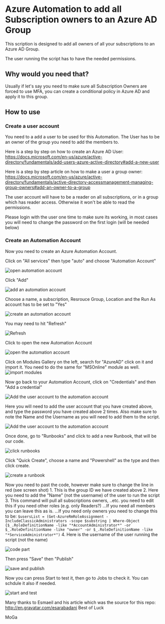 # Azure Automation to add all Subscription owners to an Azure AD Group

This scription is designed to add all owners of all your subscriptions to an Azure AD Group.

The user running the script has to have the needed permissions.

## Why would you need that?
Usually if let's say you need to make sure all Subscription Owners are forced to use MFA, you can create a conditional policy in Azure AD and apply it to this group.

## How to use

### Create a user account
You need to a add a user to be used for this Automation. The User has to be an owner of the group you need to add the members to.

Here is a step by step on how to create an Azure AD User: 
    https://docs.microsoft.com/en-us/azure/active-directory/fundamentals/add-users-azure-active-directory#add-a-new-user

Here is a step by step article on how to make a user a group owner:
    https://docs.microsoft.com/en-us/azure/active-directory/fundamentals/active-directory-accessmanagement-managing-group-owners#add-an-owner-to-a-group

The user account will have to be a reader on all subscriptions, or in a group which has reader access. Otherwise it won't be able to read the permissions.

Please login with the user one time to make sure its working, in most cases you will need to change the password on the first login (will be needed below)

### Create an Automation Account

Now you need to create an Azure Automation Account.

Click on "All services" then type "auto" and choose "Automation Account"

![open automation account](images/01.JPG)

Click "Add"

![add an automation account](images/02.JPG)

Choose a name, a subscription, Resrouce Group, Location and the Run As account has to be set to "Yes"

![create an automation account](images/03.JPG)

You may need to hit "Refresh"

![Refresh](images/04.JPG)

Click to open the new Automation Account

![open the automation account](images/05.JPG)

Click on Modules Gallery on the left, search for "AzureAD" click on it and import it. You need to do the same for "MSOnline" module as well.
![import modules](images/06.JPG)

Now go back to your Automation Account, click on "Credentials" and then "Add a credential"

![Add the user account to the automation account](images/07.JPG)

Here you will need to add the user account that you have created above, and type the password you have created above 2 times. Also make sure to note the Name and the Username as you will need to add them to the script.

![Add the user account to the automation account](images/08.JPG)


Once done, go to "Runbooks" and click to add a new Runbook, that will be our code.

![click runbooks](images/09.JPG)


Click "Quick Create", choose a name and "Powershell" as the type and then click create.

![create a runbook](images/10.JPG)

Now you need to past the code, however make sure to change the line in red (see screen shot)
    1. This is the group ID we have created above
    2. Here you need to add the "Name" (not the username) of the user to run the script
    3. This command will pull all subscriptions owners, ..etc. you need to edit this if you need other roles (e.g. only Readers?)
       ...If you need all members you can leave this as is.
       ...If you need only owners you need to change this to be:
       ```
       $usersList = (Get-AzureRmRoleAssignment -IncludeClassicAdministrators -scope $substring | Where-Object {$_.RoleDefinitionName -like "*AccountAdministrator*" -or $_.RoleDefinitionName -like "owner" -or $_.RoleDefinitionName -like "*ServiceAdministrator*")
       ```
    4. Here is the username of the user running the script (not the name)
    
![code part](images/11.JPG)


Then press "Save" then "Publish"

![save and publish](images/12.JPG)

Now you can press Start to test it, then go to Jobs to check it. You can schdule it also if needed.

![start and test](images/13.JPG)


Many thanks to Esmaeil and his article which was the source for this repo: http://en.gravatar.com/esarabadani
Best of Luck

MoGa
